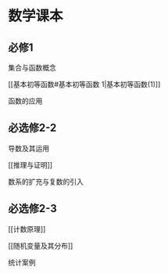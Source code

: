 # 数学课本



## 必修1

集合与函数概念

[[基本初等函数#基本初等函数 1|基本初等函数(1)]]

函数的应用

## 必选修2-2

导数及其运用

[[推理与证明]]

数系的扩充与复数的引入

## 必选修2-3

[[计数原理]]

[[随机变量及其分布]]

统计案例

